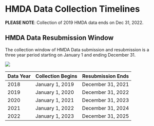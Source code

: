 # HMDA Data Collection Timelines

**PLEASE NOTE**: Collection of 2019 HMDA data ends on Dec 31, 2022.

## HMDA Data Resubmission Window
The collection window of HMDA Data submission and resubmission is a three year period starting on January 1 and ending December 31.

<img src='https://raw.githubusercontent.com/cfpb/hmda-frontend/master/src/documentation/markdown/images/data_collection_timeline.png' />

| Data Year | Collection Begins | Resubmission Ends |
| --------- | ----------------- | ----------------- |
| 2018      | January 1, 2019   | December 31, 2021 |
| 2019      | January 1, 2020   | December 31, 2022 |
| 2020      | January 1, 2021   | December 31, 2023 |
| 2021      | January 1, 2022   | December 31, 2024 |
| 2022      | January 1, 2023   | December 31, 2025 |
